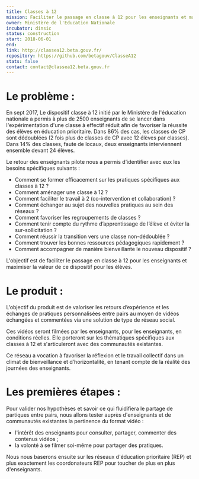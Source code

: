 ```yaml
---
title: Classes à 12
mission: Faciliter le passage en classe à 12 pour les enseignants et maximiser la valeur de ce dispositif pour les élèves.
owner: Ministère de l'Education Nationale
incubator: dinsic
status: construction
start: 2018-06-01
end:
link: http://classea12.beta.gouv.fr/
repository: https://github.com/betagouv/ClasseA12
stats: false
contact: contact@classea12.beta.gouv.fr
---
```

# Le problème :
En sept 2017, Le dispositif classe à 12 initié par le Ministère de l'éducation nationale a permis à plus de 2500 enseignants de se lancer dans l'expérimentation d'une classe à effectif réduit afin de favoriser la réussite des élèves en  éducation prioritaire.
Dans 86% des cas, les classes de CP sont dédoublées (2 fois plus de classes de CP avec 12 élèves par classes).
Dans 14% des classes, faute de locaux, deux enseignants interviennent ensemble devant 24 élèves.

Le retour des enseignants pilote nous a permis d’identifier avec eux les besoins spécifiques suivants :

- Comment se former efficacement sur les pratiques spécifiques aux classes à 12 ?
- Comment aménager une classe à 12 ?
- Comment faciliter le travail à 2 (co-intervention et collaboration) ?
- Comment échanger au sujet des nouvelles pratiques au sein des réseaux ?
- Comment favoriser les regroupements de classes ?
- Comment tenir compte du rythme d’apprentissage de l’élève et éviter la sur-sollicitation ?
- Comment réussir la transition vers une classe non-dédoublée ?
- Comment trouver les bonnes ressources pédagogiques rapidement ?
- Comment accompagner de manière bienveillante le nouveau dispositif ?

L'objectif est de faciliter le passage en classe à 12 pour les enseignants et maximiser la valeur de ce dispositif pour les élèves.

# Le produit :

L’objectif du produit est de valoriser les retours d’expérience et les échanges de pratiques personnalisées entre pairs au moyen de vidéos échangées et commentées via une solution de type de réseau social.

Ces vidéos seront filmées par les enseignants, pour les enseignants, en conditions réelles. Elle porteront sur les thématiques spécifiques aux classes à 12 et s'articuleront avec des communautés existantes.

Ce réseau a vocation à favoriser la réflexion et le travail collectif dans un climat de bienveillance et d’horizontalité, en tenant compte de la réalité des journées des enseignants.

# Les premières étapes :
Pour valider nos hypothèses et savoir ce qui fluidifiera le partage de partiques entre pairs, nous allons tester auprès d'enseignants et de communautés existantes la pertinence du format vidéo :
- l'intérêt des enseignants pour consulter, partager, commenter des contenus vidéos ;
- la volonté à se filmer soi-même pour partager des pratiques.

 Nous nous baserons ensuite sur les réseaux d'éducation prioritaire (REP) et plus exactement les coordonateurs REP pour toucher de plus en plus d'enseignants.
